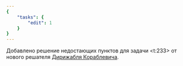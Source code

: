 ```yaml
---
{
    "tasks": {
        "edit": 1
    }
}
---
```


Добавлено решение недостающих пунктов для задачи <t:233> от нового решателя [Дирижабля Кораблевича](/solvers#zeppelin).
